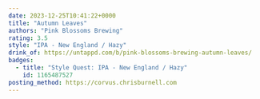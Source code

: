 ```yaml
---
date: 2023-12-25T10:41:22+0000
title: "Autumn Leaves"
authors: "Pink Blossoms Brewing"
rating: 3.5
style: "IPA - New England / Hazy"
drink_of: https://untappd.com/b/pink-blossoms-brewing-autumn-leaves/
badges:
  - title: "Style Quest: IPA - New England / Hazy"
    id: 1165487527
posting_method: https://corvus.chrisburnell.com
---
```

